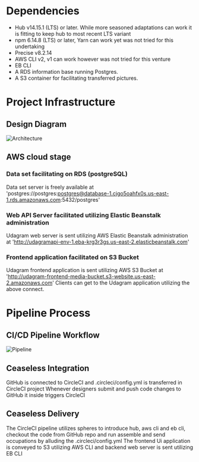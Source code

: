 # Dependencies

- Hub v14.15.1 (LTS) or later. While more seasoned adaptations can work it is fitting to keep hub to most recent LTS variant
- npm 6.14.8 (LTS) or later, Yarn can work yet was not tried for this undertaking
- Precise v8.2.14
- AWS CLI v2, v1 can work however was not tried for this venture
- EB CLI
- A RDS information base running Postgres.
- A S3 container for facilitating transferred pictures.

# Project Infrastructure

## Design Diagram
![Architecture](../screenshot/data.png)

## AWS cloud stage
### Data set facilitating on RDS (postgreSQL)
Data set server is freely available at 'postgres://postgres:postgres@database-1.cjgo5oahfx0s.us-east-1.rds.amazonaws.com:5432/postgres'
### Web API Server facilitated utilizing Elastic Beanstalk administration
Udagram web server is sent utilizing AWS Elastic Beanstalk administration at 'http://udagramapi-env-1.eba-krg3r3gs.us-east-2.elasticbeanstalk.com'
### Frontend application facilitated on S3 Bucket
Udagram frontend application is sent utilizing AWS S3 Bucket at 'http://udagram-frontend-media-bucket.s3-website.us-east-2.amazonaws.com'
Clients can get to the Udagram application utilizing the above connect.
# Pipeline Process
## CI/CD Pipeline Workflow
![Pipeline](../screenshot/pipeline.png)
## Ceaseless Integration
GitHub is connected to CircleCI and .circleci/config.yml is transferred in CircleCI project
Whenever designers submit and push code changes to GitHub it inside triggers CircleCI

## Ceaseless Delivery
The CircleCI pipeline utilizes spheres to introduce hub, aws cli and eb cli, checkout the code from GitHub repo and run assemble and send occupations by alluding the .circleci/config.yml
The frontend Ui application is conveyed to S3 utilizing AWS CLI and backend web server is sent utilizing EB CLI